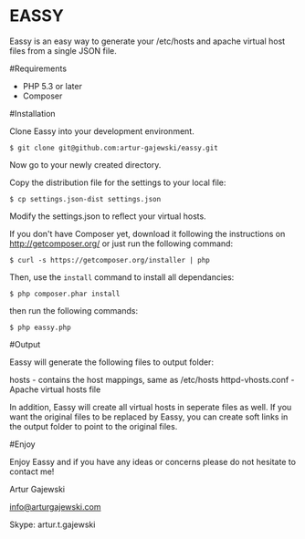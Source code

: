 EASSY
=====

Eassy is an easy way to generate your /etc/hosts and apache virtual host files from a single JSON file.

#Requirements

- PHP 5.3 or later
- Composer

#Installation

Clone Eassy into your development environment.

    $ git clone git@github.com:artur-gajewski/eassy.git

Now go to your newly created directory.

Copy the distribution file for the settings to your local file:

    $ cp settings.json-dist settings.json

Modify the settings.json to reflect your virtual hosts.

If you don't have Composer yet, download it following the instructions on
http://getcomposer.org/ or just run the following command:

    $ curl -s https://getcomposer.org/installer | php

Then, use the `install` command to install all dependancies:

    $ php composer.phar install

then run the following commands:

    $ php eassy.php

#Output

Eassy will generate the following files to output folder:

hosts - contains the host mappings, same as /etc/hosts
httpd-vhosts.conf - Apache virtual hosts file

In addition, Eassy will create all virtual hosts in seperate files as well.
If you want the original files to be replaced by Eassy, you can create soft links in the output folder to
point to the original files.

#Enjoy

Enjoy Eassy and if you have any ideas or concerns please do not hesitate to contact me!

Artur Gajewski

info@arturgajewski.com

Skype: artur.t.gajewski